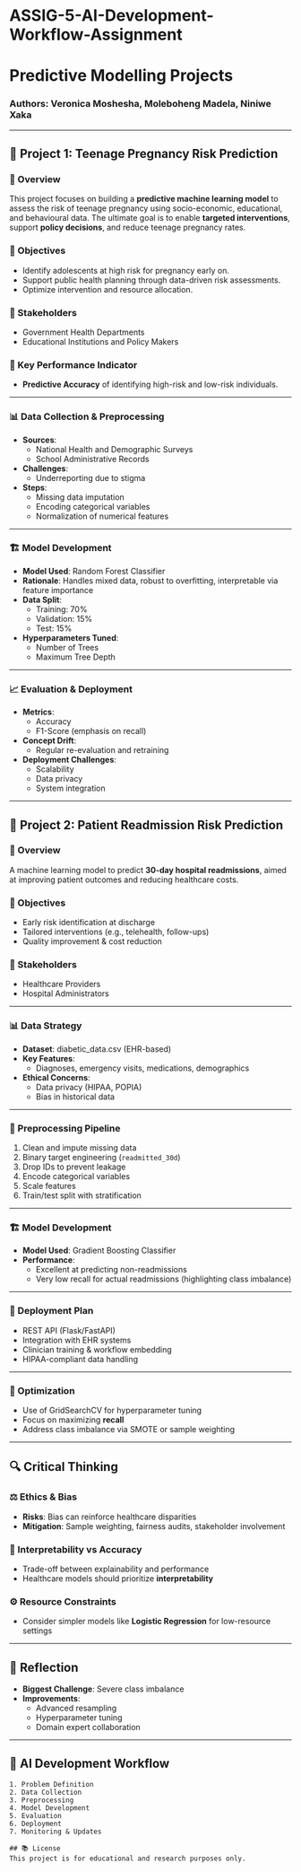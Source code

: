 # ASSIG-5-AI-Development-Workflow-Assignment
# Predictive Modelling Projects
### Authors: Veronica Moshesha, Moleboheng Madela, Niniwe Xaka

---

## 📌 Project 1: Teenage Pregnancy Risk Prediction

### 🧠 Overview

This project focuses on building a **predictive machine learning model** to assess the risk of teenage pregnancy using socio-economic, educational, and behavioural data. The ultimate goal is to enable **targeted interventions**, support **policy decisions**, and reduce teenage pregnancy rates.

### 🎯 Objectives

- Identify adolescents at high risk for pregnancy early on.
- Support public health planning through data-driven risk assessments.
- Optimize intervention and resource allocation.

### 👥 Stakeholders

- Government Health Departments
- Educational Institutions and Policy Makers

### 🧮 Key Performance Indicator

- **Predictive Accuracy** of identifying high-risk and low-risk individuals.

---

### 📊 Data Collection & Preprocessing

- **Sources**:
  - National Health and Demographic Surveys
  - School Administrative Records
- **Challenges**: 
  - Underreporting due to stigma
- **Steps**:
  - Missing data imputation
  - Encoding categorical variables
  - Normalization of numerical features

---

### 🏗️ Model Development

- **Model Used**: Random Forest Classifier
- **Rationale**: Handles mixed data, robust to overfitting, interpretable via feature importance
- **Data Split**:
  - Training: 70%
  - Validation: 15%
  - Test: 15%
- **Hyperparameters Tuned**:
  - Number of Trees
  - Maximum Tree Depth

---

### 📈 Evaluation & Deployment

- **Metrics**:
  - Accuracy
  - F1-Score (emphasis on recall)
- **Concept Drift**:
  - Regular re-evaluation and retraining
- **Deployment Challenges**:
  - Scalability
  - Data privacy
  - System integration

---

## 📌 Project 2: Patient Readmission Risk Prediction

### 🧠 Overview

A machine learning model to predict **30-day hospital readmissions**, aimed at improving patient outcomes and reducing healthcare costs.

### 🎯 Objectives

- Early risk identification at discharge
- Tailored interventions (e.g., telehealth, follow-ups)
- Quality improvement & cost reduction

### 👥 Stakeholders

- Healthcare Providers
- Hospital Administrators

---

### 📊 Data Strategy

- **Dataset**: diabetic_data.csv (EHR-based)
- **Key Features**:
  - Diagnoses, emergency visits, medications, demographics
- **Ethical Concerns**:
  - Data privacy (HIPAA, POPIA)
  - Bias in historical data

---

### 🔄 Preprocessing Pipeline

1. Clean and impute missing data
2. Binary target engineering (`readmitted_30d`)
3. Drop IDs to prevent leakage
4. Encode categorical variables
5. Scale features
6. Train/test split with stratification

---

### 🏗️ Model Development

- **Model Used**: Gradient Boosting Classifier
- **Performance**:
  - Excellent at predicting non-readmissions
  - Very low recall for actual readmissions (highlighting class imbalance)

---

### 🚀 Deployment Plan

- REST API (Flask/FastAPI)
- Integration with EHR systems
- Clinician training & workflow embedding
- HIPAA-compliant data handling

---

### 🧪 Optimization

- Use of GridSearchCV for hyperparameter tuning
- Focus on maximizing **recall**
- Address class imbalance via SMOTE or sample weighting

---

## 🔍 Critical Thinking

### ⚖️ Ethics & Bias

- **Risks**: Bias can reinforce healthcare disparities
- **Mitigation**: Sample weighting, fairness audits, stakeholder involvement

### 🧭 Interpretability vs Accuracy

- Trade-off between explainability and performance
- Healthcare models should prioritize **interpretability**

### ⚙️ Resource Constraints

- Consider simpler models like **Logistic Regression** for low-resource settings

---

## 🧠 Reflection

- **Biggest Challenge**: Severe class imbalance
- **Improvements**:
  - Advanced resampling
  - Hyperparameter tuning
  - Domain expert collaboration

---

## 🔄 AI Development Workflow

```text
1. Problem Definition
2. Data Collection
3. Preprocessing
4. Model Development
5. Evaluation
6. Deployment
7. Monitoring & Updates

## 📚 License
This project is for educational and research purposes only.

